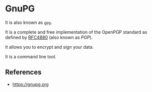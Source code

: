 # GnuPG

It is also known as `gpg`.

It is a complete and free implementation of the OpenPGP standard as defined by [RFC4880](https://www.ietf.org/rfc/rfc4880.txt) (also known as _PGP_).

It allows you to encrypt and sign your data.

It is a command line tool.

## References

- https://gnupg.org
